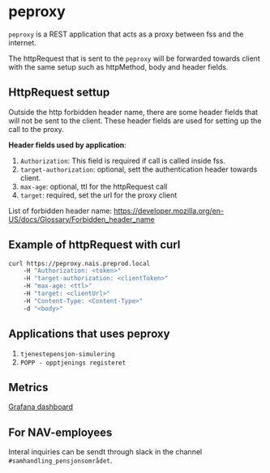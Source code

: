 # peproxy

`peproxy` is a REST application that acts as a proxy between fss and the internet.

The httpRequest that is sent to the `peproxy` will be forwarded towards client with the same setup such as httpMethod, body and header fields. 


## HttpRequest settup
Outside the http forbidden header name, there are some header fields that will not be sent to the client. These header fields are used for setting up the call to the proxy.

<strong>Header fields used by application</strong>: <br/>
1. `Authorization`: This field is required if call is called inside fss.<br/>
2. `target-authorization`: optional, sett the authentication header towards client.<br/>
3. `max-age`: optional, ttl for the httpRequest call<br/>
4. `target`: required, set the url for the proxy client<br/>

List of forbidden header name: https://developer.mozilla.org/en-US/docs/Glossary/Forbidden_header_name

## Example of httpRequest with curl
```bash
curl https://peproxy.nais.preprod.local 
    -H "Authorization: <token>" 
    -H "target-authorization: <clientToken>" 
    -H "max-age: <ttl>" 
    -H "target: <clientUrl>" 
    -H "Content-Type: <Content-Type>"
    -d "<body>"
```
## Applications that uses peproxy
1. `tjenestepensjon-simulering`
2. `POPP - opptjenings registeret`

## Metrics
[Grafana dashboard](https://grafana.adeo.no/d/6IzDnOVWk/peproxy)

## For NAV-employees

Interal inquiries can be sendt through slack in the channel `#samhandling_pensjonsområdet`.